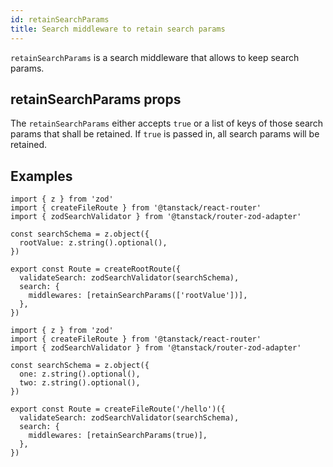 ```yaml
---
id: retainSearchParams
title: Search middleware to retain search params
---
```


`retainSearchParams` is a search middleware that allows to keep search params.

## retainSearchParams props

The `retainSearchParams` either accepts `true` or a list of keys of those search params that shall be retained.
If `true` is passed in, all search params will be retained.

## Examples

```tsx
import { z } from 'zod'
import { createFileRoute } from '@tanstack/react-router'
import { zodSearchValidator } from '@tanstack/router-zod-adapter'

const searchSchema = z.object({
  rootValue: z.string().optional(),
})

export const Route = createRootRoute({
  validateSearch: zodSearchValidator(searchSchema),
  search: {
    middlewares: [retainSearchParams(['rootValue'])],
  },
})
```

```tsx
import { z } from 'zod'
import { createFileRoute } from '@tanstack/react-router'
import { zodSearchValidator } from '@tanstack/router-zod-adapter'

const searchSchema = z.object({
  one: z.string().optional(),
  two: z.string().optional(),
})

export const Route = createFileRoute('/hello')({
  validateSearch: zodSearchValidator(searchSchema),
  search: {
    middlewares: [retainSearchParams(true)],
  },
})
```
